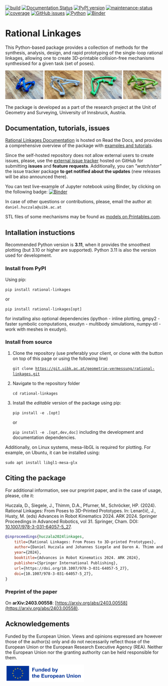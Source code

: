 [![build](https://git.uibk.ac.at/geometrie-vermessung/rational-linkages/badges/main/pipeline.svg)](https://git.uibk.ac.at/geometrie-vermessung/rational-linkages/-/jobs)
[![Documentation Status](https://readthedocs.org/projects/rational-linkages/badge/?version=latest)](https://rational-linkages.readthedocs.io/?badge=latest)
[![PyPI version](https://img.shields.io/pypi/v/rational-linkages.svg)](https://pypi.org/project/rational-linkages/)
[![maintenance-status](https://img.shields.io/badge/maintenance-actively--developed-brightgreen.svg)](https://git.uibk.ac.at/geometrie-vermessung/rational-linkages/-/network/main)
[![coverage](https://git.uibk.ac.at/geometrie-vermessung/rational-linkages/badges/main/coverage.svg?job=test_coverage)](https://git.uibk.ac.at/geometrie-vermessung/rational-linkages/-/jobs)
[![GitHub issues](https://img.shields.io/github/issues/hucik14/rl-issues)](https://github.com/hucik14/rl-issues/issues)
[![Python](https://img.shields.io/badge/python-3.10%20%7C%203.11%20%7C%203.12%20%7C%203.13-blue.svg)]()
[![Binder](https://mybinder.org/badge_logo.svg)](https://mybinder.org/v2/gh/hucik14/rl-issues/HEAD?labpath=jupyter_ntbs%2Fsynthesis_bennett.ipynb)


# Rational Linkages

This Python-based package provides a collection of methods for the synthesis, 
analysis, design, and rapid prototyping 
of the single-loop rational linkages, allowing one to create 3D-printable 
collision-free mechanisms synthesised for a given task (set of poses). 

<img src="/docs/source/figures/r4.JPEG" width="24%">
<img src="/docs/source/figures/r6li.JPEG" width="24%">
<img src="/docs/source/figures/r6hp.JPEG" width="24%">
<img src="/docs/source/figures/r6joh.JPEG" width="24%">

The package is developed as a part of the research project at the 
Unit of Geometry and Surveying, University of Innsbruck, Austria. 

## Documentation, tutorials, issues

[Rational Linkages Documentation](https://rational-linkages.readthedocs.io/) is 
hosted on Read the Docs, and provides a comprehensive overview of the package with 
[examples and tutorials](https://rational-linkages.readthedocs.io/latest/general/overview.html).

Since the self-hosted repository does not allow external users to create issues,
please, use the [external issue tracker](https://github.com/hucik14/rl-issues) 
hosted on GitHub for submitting **issues** and **feature requests**. Additionally,
you can *"watch/star"* the issue tracker package **to get notified about the updates**
(new releases will be also announced there).

You can test live-example of Jupyter notebook using Binder, by clicking on the 
following badge:
[![Binder](https://mybinder.org/badge_logo.svg)](https://mybinder.org/v2/gh/hucik14/rl-issues/HEAD?labpath=jupyter_ntbs%2Fsynthesis_bennett.ipynb)

In case of other questions or contributions, please, email the author at:
`daniel.huczala@uibk.ac.at`

STL files of some mechanisms may be found as
[models on Printables.com](https://www.printables.com/@hucik14_497869/collections/443601).

## Intallation instuctions

Recommended Python version is **3.11**, when it provides the smoothest plotting 
(but 3.10 or higher are supported). Python 3.11 is also the version used for 
development.

### Install from PyPI

Using pip:

<code>pip install rational-linkages</code>

or

<code>pip install rational-linkages[opt]</code>

for installing also optional dependencies (ipython - inline plotting, gmpy2 - faster
symbolic computations, exudyn - multibody simulations, numpy-stl -
work with meshes in exudyn).

### Install from source

1. Clone the repository (use preferably your client, or clone with the button on top of this page or using the following line)
    
    <code>git clone https://git.uibk.ac.at/geometrie-vermessung/rational-linkages.git </code>

2. Navigate to the repository folder

    <code>cd rational-linkages</code>

3. Install the *editable* version of the package using pip:

    <code>pip install -e .[opt]</code> 

   or 
    
   <code>pip install -e .[opt,dev,doc]</code> including the development and documentation dependencies.

Additionally, on Linux systems, mesa-libGL is required for plotting. For example, 
on Ubuntu, it can be installed using:

   <code>sudo apt install libgl1-mesa-glx</code>

## Citing the package

For additional information, see our preprint paper, and in the case of usage, please, 
cite it:

Huczala, D., Siegele, J., Thimm, D.A., Pfurner, M., Schröcker, HP. (2024). 
Rational Linkages: From Poses to 3D-Printed Prototypes. 
In: Lenarčič, J., Husty, M. (eds) Advances in Robot Kinematics 2024. ARK 2024. 
Springer Proceedings in Advanced Robotics, vol 31. Springer, Cham. 
DOI: [10.1007/978-3-031-64057-5_27](https://doi.org/10.1007/978-3-031-64057-5_27).

```bibtex
@inproceedings{huczala2024linkages,
    title={Rational Linkages: From Poses to 3D-printed Prototypes},
    author={Daniel Huczala and Johannes Siegele and Daren A. Thimm and Martin Pfurner and Hans-Peter Schröcker},
    year={2024},
    booktitle={Advances in Robot Kinematics 2024. ARK 2024},
    publisher={Springer International Publishing},
    url={https://doi.org/10.1007/978-3-031-64057-5_27},
    doi={10.1007/978-3-031-64057-5_27},
}
```

### Preprint of the paper

On **arXiv:2403.00558**: [https://arxiv.org/abs/2403.00558](https://arxiv.org/abs/2403.00558).

## Acknowledgements

Funded by the European Union. Views and opinions expressed are however those of 
the author(s) only and do not necessarily reflect those of the European Union 
or the European Research Executive Agency (REA). Neither the European Union 
nor the granting authority can be held responsible for them.

<img src="./docs/source/figures/eu.png" width="250" />